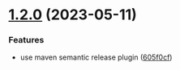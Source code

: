 # [1.2.0](https://github.com/geostyler/geostyler-geoserver-plugin/compare/v1.1.0...v1.2.0) (2023-05-11)


### Features

* use maven semantic release plugin ([605f0cf](https://github.com/geostyler/geostyler-geoserver-plugin/commit/605f0cf3ea1fcf2f089a6b3d26eec2c124e9b2db))
